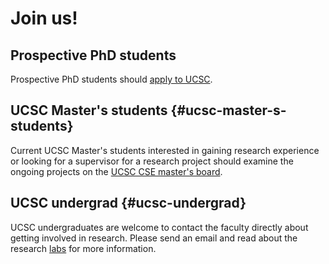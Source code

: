 # Join us!

## Prospective PhD students
Prospective PhD students should [apply to UCSC](https://grad.soe.ucsc.edu/admissions).

## UCSC Master's students {#ucsc-master-s-students}

Current UCSC Master's students interested in gaining research
experience or looking for a supervisor for a research project should
examine the ongoing projects on the [UCSC CSE master's
board](https://grad.soe.ucsc.edu/cse\/masters_projects).

## UCSC undergrad {#ucsc-undergrad}

UCSC undergraduates are welcome to contact the faculty directly about
getting involved in research. Please send an email and read about the research [labs](/research/) for more information.



